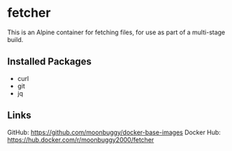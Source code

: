 # fetcher

This is an Alpine container for fetching files, for use as part of a multi-stage build.

## Installed Packages

* curl
* git
* jq

## Links

GitHub: https://github.com/moonbuggy/docker-base-images
Docker Hub: https://hub.docker.com/r/moonbuggy2000/fetcher
